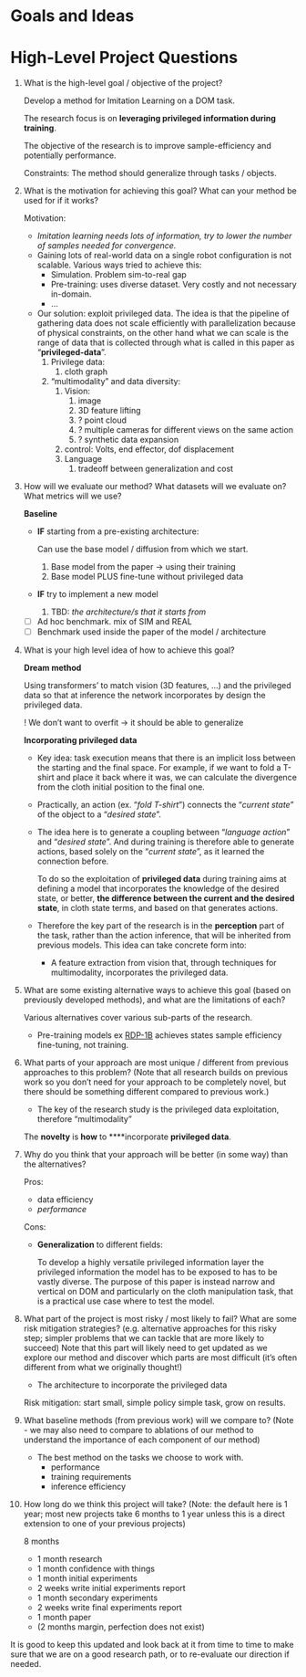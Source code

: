 # Goals and Ideas

# High-Level Project Questions

1. What is the high-level goal / objective of the project?
    
    Develop a method for Imitation Learning on a DOM task.
    
    The research focus is on **leveraging privileged information during training**.
    
    The objective of the research is to improve sample-efficiency and potentially performance.
    
    Constraints: The method should generalize through tasks / objects.
    
2. What is the motivation for achieving this goal? What can your method be used for if it works? 
    
    Motivation:
    
    - *Imitation learning needs lots of information, try to lower the number of samples needed for convergence.*
    - Gaining lots of real-world data on a single robot configuration is not scalable. Various ways tried to achieve this:
        - Simulation. Problem sim-to-real gap
        - Pre-training: uses diverse dataset. Very costly and not necessary in-domain.
        - …
    - Our solution: exploit privileged data. The idea is that the pipeline of gathering data does not scale efficiently with parallelization because of physical constraints, on the other hand what we can scale is the range of data that is collected through what is called in this paper as “**privileged-data**”.
        1. Privilege data:
            1. cloth graph
        2. “multimodality” and data diversity:
            1. Vision:
                1. image
                2. 3D feature lifting
                3. ? point cloud
                4. ? multiple cameras for different views on the same action
                5. ? synthetic data expansion
            2. control: Volts, end effector, dof displacement
            3. Language
                1. tradeoff between generalization and cost
        
3. How will we evaluate our method? What datasets will we evaluate on? What metrics will we use?
    
    **Baseline**
    
    - **IF** starting from a pre-existing architecture:
        
        Can use the base model / diffusion from which we start.
        
        1. Base model from the paper → using their training
        2. Base model PLUS fine-tune without privileged data
    - **IF** try to implement a new model
        1. TBD: *the architecture/s that it starts from*
    
    - [ ]  Ad hoc benchmark. mix of SIM and REAL
    - [ ]  Benchmark used inside the paper of the model / architecture
    
4. What is your high level idea of how to achieve this goal?
    
     
    
    **Dream method**
    
    Using transformers’ to match vision (3D features, …) and the privileged data so that at inference the network incorporates by design the privileged data.
    
    ! We don’t want to overfit → it should be able to generalize
    
    **Incorporating privileged data**
    
    - Key idea: task execution means that there is an implicit loss between the starting and the final space. For example, if we want to fold a T-shirt and place it back where it was, we can calculate the divergence from the cloth initial position to the final one.
    - Practically, an action (ex. “*fold T-shirt*”) connects the “*current state*” of the object to a “*desired state*”.
    - The idea here is to generate a coupling between “*language action*” and “*desired state*”. And during training is therefore able to generate actions, based solely on the “*current state*”, as it learned the connection before.
        
        To do so the exploitation of **privileged data** during training aims at defining a model that incorporates the knowledge of the desired state, or better, **the difference between the current and the desired state**, in cloth state terms, and based on that generates actions.
        
    - Therefore the key part of the research is in the **perception** part of the task, rather than the action inference, that will be inherited from previous models. This idea can take concrete form into:
        - A feature extraction from vision that, through techniques for multimodality, incorporates the privileged data.
    
5. What are some existing alternative ways to achieve this goal (based on previously developed methods), and what are the limitations of each?
    
    
    Various alternatives cover various sub-parts of the research.
    
    - Pre-training models ex [RDP-1B](https://rdt-robotics.github.io/rdt-robotics/) achieves states sample efficiency fine-tuning, not training.
    
6. What parts of your approach are most unique / different from previous approaches to this problem? (Note that all research builds on previous work so you don’t need for your approach to be completely novel, but there should be something different compared to previous work.)
    - The key of the research study is the privileged data exploitation, therefore “multimodality”
    
    The **novelty** is **how** to ****incorporate **privileged data**.
    
7. Why do you think that your approach will be better (in some way) than the alternatives?
    
    Pros:
    
    - data efficiency
    - *performance*
    
    Cons:
    
    - **Generalization** to different fields:
        
        To develop a highly versatile privileged information layer the privileged information the model has to be exposed to has to be vastly diverse. The purpose of this paper is instead narrow and vertical on DOM and particularly on the cloth manipulation task, that is a practical use case where to test the model.
        
    
8. What part of the project is most risky / most likely to fail? What are some risk mitigation strategies? (e.g. alternative approaches for this risky step; simpler problems that we can tackle that are more likely to succeed) Note that this part will likely need to get updated as we explore our method and discover which parts are most difficult (it’s often different from what we originally thought!)
    - The architecture to incorporate the privileged data
    
    Risk mitigation: start small, simple policy simple task, grow on results.
    
9. What baseline methods (from previous work) will we compare to? (Note - we may also need to compare to ablations of our method to understand the importance of each component of our method)
    - The best method on the tasks we choose to work with.
        - performance
        - training requirements
        - inference efficiency
    
10. How long do we think this project will take? (Note: the default here is 1 year; most new projects take 6 months to 1 year unless this is a direct extension to one of your previous projects)
    
    8 months
    
    - 1 month research
    - 1 month confidence with things
    - 1 month initial experiments
    - 2 weeks write initial experiments report
    - 1 month secondary experiments
    - 2 weeks write final experiments report
    - 1 month paper
    - (2 months margin, perfection does not exist)
    

It is good to keep this updated and look back at it from time to time to make sure that we are on a good research path, or to re-evaluate our direction if needed.